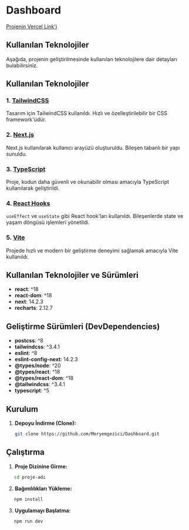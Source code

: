 <h1>Dashboard</h1>
 
[Projenin Vercel Link'i](https://dashboard-eight-plum-12.vercel.app/)

<h2>Kullanılan Teknolojiler</h2>

Aşağıda, projenin geliştirilmesinde kullanılan teknolojilere dair detayları bulabilirsiniz.

## Kullanılan Teknolojiler

### 1. [TailwindCSS](https://tailwindcss.com/)

Tasarım için TailwindCSS kullanıldı. Hızlı ve özelleştirilebilir bir CSS framework'üdür.

### 2. [Next.js](https://nextjs.org/)

Next.js kullanılarak kullanıcı arayüzü oluşturuldu. Bileşen tabanlı bir yapı sunuldu.

### 3. [TypeScript](https://www.typescriptlang.org/)

Proje, kodun daha güvenli ve okunabilir olması amacıyla TypeScript kullanılarak geliştirildi.

### 4. [React Hooks](https://reactjs.org/docs/hooks-intro.html)

`useEffect` ve `useState` gibi React hook'ları kullanıldı. Bileşenlerde state ve yaşam döngüsü işlemleri yönetildi.

### 5. [Vite](https://vitejs.dev/)

Projede hızlı ve modern bir geliştirme deneyimi sağlamak amacıyla Vite kullanıldı.

## Kullanılan Teknolojiler ve Sürümleri

- **react**: ^18
- **react-dom**: ^18
- **next**: 14.2.3
- **recharts**: 2.12.7

## Geliştirme Sürümleri (DevDependencies)

- **postcss**: ^8
- **tailwindcss**: ^3.4.1
- **eslint**: ^8
- **eslint-config-next**: 14.2.3
- **@types/node**: ^20
- **@types/react**: ^18
- **@types/react-dom**: ^18
- **@tailwindcss**: ^3.4.1
- **typescript**: ^5

## Kurulum

1. **Depoyu İndirme (Clone):**
   ```bash
   git clone https://github.com/Meryemgezici/Dashboard.git
   ```

## Çalıştırma

1. **Proje Dizinine Girme:**

```bash
   cd proje-adı
```

2. **Bağımlılıkları Yükleme:**

```bash
   npm install
```

3. **Uygulamayı Başlatma:**

```bash
   npm run dev
```
